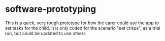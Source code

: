 # software-prototyping

This is a quick, very rough prototype for how the carer could use the app to set tasks for the child. It is only coded for the scenario "eat crisps", as a trial run, but could be updated to use others